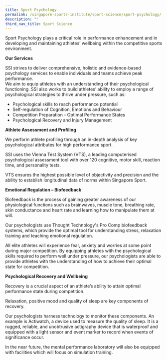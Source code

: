 ```yaml
---
title: Sport Psychology
permalink: /singapore-sports-institute/sport-science/sport-psychology/
description: ""
third_nav_title: Sport Science
---
```

Sport Psychology plays a critical role in performance enhancement and in developing and maintaining athletes’ wellbeing within the competitive sports environment. 

**Our Services**

SSI strives to deliver comprehensive, holistic and evidence-based psychology services to enable individuals and teams achieve peak performance.  
We aim to equip athletes with an understanding of their psychological functioning. SSI also works to build athletes’ ability to employ a range of psychological strategies to thrive under pressure, such as: 

*   Psychological skills to reach performance potential
*   Self-regulation of Cognition, Emotions and Behaviour
*   Competition Preparation - Optimal Performance States 
*   Psychological Recovery and Injury Management

**Athlete Assessment and Profiling**

We perform athlete profiling through an in-depth analysis of key psychological attributes for high performance sport.

SSI uses the Vienna Test System (VTS), a leading computerised psychological assessment tool with over 120 cognitive, motor skill, reaction time, and personality tests. 

VTS ensures the highest possible level of objectivity and precision and the ability to establish longitudinal data of norms within Singapore Sport.

**Emotional Regulation – Biofeedback**

Biofeedback is the process of gaining greater awareness of our physiological functions such as brainwaves, muscle tone, breathing rate, skin conductance and heart rate and learning how to manipulate them at will.

Our psychologists use Thought Technology's Pro Comp biofeedback systems, which provide the optimal tool for understanding stress, relaxation training and teaching emotional regulation.

All elite athletes will experience fear, anxiety and worries at some point during major competition. By equipping athletes with the psychological skills required to perform well under pressure, our psychologists are able to provide athletes with the understanding of how to achieve their optimal state for competition.

**Psychological Recovery and Wellbeing**

Recovery is a crucial aspect of an athlete’s ability to attain optimal performance state during competition.

Relaxation, positive mood and quality of sleep are key components of recovery.

Our psychologists harness technology to monitor these components. An example is Actiwatch, a device used to measure the quality of sleep. It is a rugged, reliable, and unobtrusive actigraphy device that is waterproof and equipped with a light sensor and event marker to record when events of significance occur.

In the near future, the mental performance laboratory will also be equipped with facilities which will focus on simulation training.